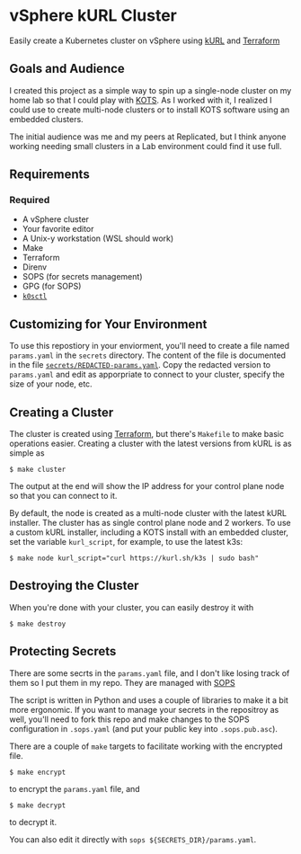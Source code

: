 # vSphere kURL Cluster

Easily create a Kubernetes cluster on vSphere using [kURL](https://kurl.sh)
and [Terraform](https://terraform.io)

## Goals and Audience

I created this project as a simple way to spin up a single-node
cluster on my home lab so that I could play with [KOTS](https://kots.io).
As I worked with it, I realized I could use to create multi-node
clusters or to install KOTS software using an embedded clusters.

The initial audience was me and my peers at Replicated, but I think
anyone working needing small clusters in a Lab environment could find
it use full.

## Requirements

### Required

* A vSphere cluster
* Your favorite editor
* A Unix-y workstation (WSL should work)
* Make
* Terraform
* Direnv
* SOPS (for secrets management)
* GPG (for SOPS)
* [`k0sctl`](https://github.com/k0sproject/k0sctl#installation)

## Customizing for Your Environment

To use this repostiory in your enviorment, you'll need to create
a file named `params.yaml` in the `secrets` directory. The content
of the file is documented in the file 
[`secrets/REDACTED-params.yaml`](secrets/REDACTED-params.yaml). 
Copy the redacted version to `params.yaml` and edit as apporpriate 
to connect to your cluster, specify the size of your node, etc.

## Creating a Cluster

The cluster is created using [Terraform](https://terraform.io), but
there's `Makefile` to make basic operations easier. Creating a
cluster with the latest versions from kURL is as simple as

```shell
$ make cluster
```

The output at the end will show the IP address for your control plane node so
that you can connect to it.

By default, the node is created as a multi-node cluster with
the latest kURL installer. The cluster has as single control plane
node and 2 workers. To use a custom kURL installer, 
including a KOTS install with an embedded cluster, set the 
variable `kurl_script`, for example, to use the latest k3s:

```shell
$ make node kurl_script="curl https://kurl.sh/k3s | sudo bash"
```

## Destroying the Cluster

When you're done with your cluster, you can easily destroy it 
with 

```shell
$ make destroy
```

## Protecting Secrets

There are some secrts in the `params.yaml` file, and I don't like
losing track of them so I put them in my repo. They are managed
with [SOPS](https://github.com/mozilla/sops)

The script is written in Python and uses a couple of libraries
to make it a bit more ergonomic. If you want to manage your secrets
in the repositroy as well, you'll need to fork this repo and make
changes to the SOPS configuration in `.sops.yaml` (and put your
public key into `.sops.pub.asc`).

There are a couple of `make` targets to facilitate working with
the encrypted file.

```shell
$ make encrypt
```

to encrypt the `params.yaml` file, and 

```shell
$ make decrypt
```

to decrypt it.

You can also edit it directly with `sops ${SECRETS_DIR}/params.yaml`.
